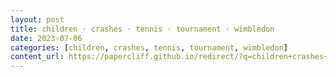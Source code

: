 ```yaml
---
layout: post
title: children · crashes · tennis · tournament · wimbledon
date: 2023-07-06
categories: [children, crashes, tennis, tournament, wimbledon]
content_url: https://papercliff.github.io/redirect/?q=children+crashes+tennis+tournament+wimbledon&tbs=cdr:1,cd_min:7/5/2023,cd_max:7/7/2023
---
```

